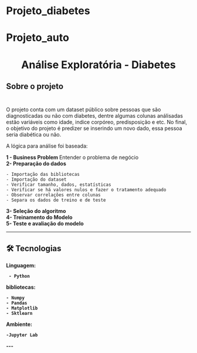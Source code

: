 # Projeto_diabetes

# Projeto_auto

# <p align="center"> <b> Análise Exploratória - Diabetes  </b> 

 
##  Sobre o projeto</br> </br> 

O projeto conta com um dataset público sobre pessoas que são diagnosticadas ou não com diabetes, dentre algumas
colunas análisadas estão variáveis como idade, indice corpóreo, predisposição e etc.
No final, o objetivo do projeto é predizer se inserindo um novo dado, essa pessoa seria diabética ou não.

  
A lógica para análise foi baseada:


<b> 1 - Business Problem </b> Entender o problema de negócio</br>
<b> 2- Preparação do dados </b> </br>

    - Importação das bibliotecas
    - Importação do dataset
    - Verificar tamanho, dados, estatísticas
    - Verificar se há valores nulos e fazer o tratamento adequado
    - Observar correlações entre colunas
    - Separa os dados de treino e de teste
    
    
<b> 3- Seleção do algoritmo<b> </br>
<b> 4- Treinamento do Modelo<b> </br>
<b> 5- Teste e avaliação do modelo <b> </br>

---


## 🛠 Tecnologias

<b> Linguagem: </b>

     - Python
     
<b> bibliotecas:<b> 
  
    - Numpy
    - Pandas
    - Matplotlib
    - Sktlearn
<b> Ambiente: </b>
    
    -Jupyter Lab
<b> 
---
